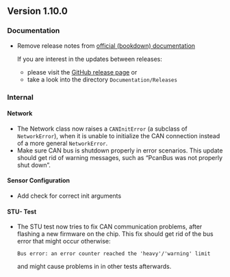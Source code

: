 ## Version 1.10.0

### Documentation

- Remove release notes from [official (bookdown) documentation](https://mytoolit.github.io/ICOc/)

  If you are interest in the updates between releases:

  - please visit the [GitHub release page](https://github.com/mytoolit/ICOc/releases) or
  - take a look into the directory `Documentation/Releases`

### Internal

#### Network

- The Network class now raises a `CANInitError` (a subclass of `NetworkError`), when it is unable to initialize the CAN connection instead of a more general `NetworkError`.
- Make sure CAN bus is shutdown properly in error scenarios. This update should get rid of warning messages, such as “PcanBus was not properly shut down”.

#### Sensor Configuration

- Add check for correct init arguments

#### STU- Test

- The STU test now tries to fix CAN communication problems, after flashing a new firmware on the chip. This fix should get rid of the bus error that might occur otherwise:

  ```
  Bus error: an error counter reached the 'heavy'/'warning' limit
  ```

  and might cause problems in in other tests afterwards.
